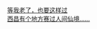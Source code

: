   
[等我老了，也要这样过](http://www.dianyue.me/archives/967/6j2pwdm7rp1norio/)  
[西昌有个地方赛过人间仙境……](http://www.dianyue.me/archives/102/kspkrgjdgwcd0qk4/)